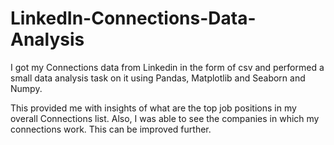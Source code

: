 # LinkedIn-Connections-Data-Analysis
I got my Connections data from Linkedin in the form of csv and performed a small data analysis task on it using Pandas, Matplotlib and Seaborn and Numpy.

This provided me with insights of what are the top job positions in my overall Connections list. Also, I was able to see the companies in which my connections work. This can be improved further.

